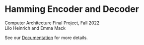 # Hamming Encoder and Decoder  
Computer Architecture Final Project, Fall 2022  
Lilo Heinrich and Emma Mack  

See our [Documentation](docs/Hamming%20Codes%20Documentation.pdf) for more details.

